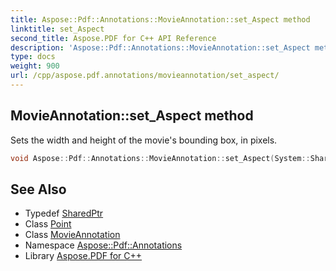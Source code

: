 ```yaml
---
title: Aspose::Pdf::Annotations::MovieAnnotation::set_Aspect method
linktitle: set_Aspect
second_title: Aspose.PDF for C++ API Reference
description: 'Aspose::Pdf::Annotations::MovieAnnotation::set_Aspect method. Sets the width and height of the movie''s bounding box, in pixels in C++.'
type: docs
weight: 900
url: /cpp/aspose.pdf.annotations/movieannotation/set_aspect/
---
```

## MovieAnnotation::set_Aspect method


Sets the width and height of the movie's bounding box, in pixels.

```cpp
void Aspose::Pdf::Annotations::MovieAnnotation::set_Aspect(System::SharedPtr<Point> value)
```

## See Also

* Typedef [SharedPtr](../../../system/sharedptr/)
* Class [Point](../../../aspose.pdf/point/)
* Class [MovieAnnotation](../)
* Namespace [Aspose::Pdf::Annotations](../../)
* Library [Aspose.PDF for C++](../../../)
